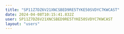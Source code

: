 ```yaml
---
title: "SP11Z7DZ6V21XNCSBED9RE5TYKE50SVDYC7KWCAST"
date: 2024-04-08T10:15:41.832Z
user: SP11Z7DZ6V21XNCSBED9RE5TYKE50SVDYC7KWCAST
layout: "users"
---
```

    